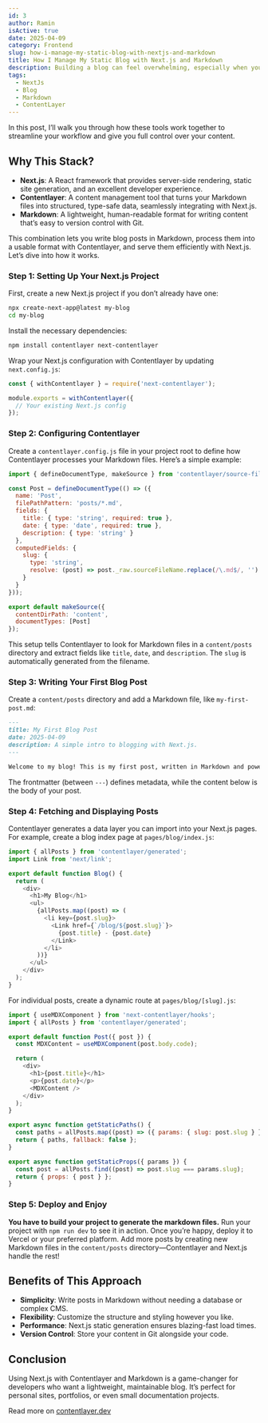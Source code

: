 ```yaml
---
id: 3
author: Ramin
isActive: true
date: 2025-04-09
category: Frontend
slug: how-i-manage-my-static-blog-with-nextjs-and-markdown
title: How I Manage My Static Blog with Next.js and Markdown
description: Building a blog can feel overwhelming, especially when you want something fast, customizable, and easy to maintain. If you're a developer who loves working with modern tools, combining Next.js, Contentlayer, and Markdown offers a powerful yet simple solution for creating and managing a blog.
tags:
  - NextJs
  - Blog
  - Markdown
  - ContentLayer
---
```


In this post, I’ll walk you through how these tools work together to streamline your workflow and give you full control over your content.

## Why This Stack?

- **Next.js**: A React framework that provides server-side rendering, static site generation, and an excellent developer experience.
- **Contentlayer**: A content management tool that turns your Markdown files into structured, type-safe data, seamlessly integrating with Next.js.
- **Markdown**: A lightweight, human-readable format for writing content that’s easy to version control with Git.

This combination lets you write blog posts in Markdown, process them into a usable format with Contentlayer, and serve them efficiently with Next.js. Let’s dive into how it works.

### Step 1: Setting Up Your Next.js Project

First, create a new Next.js project if you don’t already have one:

```bash
npx create-next-app@latest my-blog
cd my-blog
```

Install the necessary dependencies:

```bash
npm install contentlayer next-contentlayer
```

Wrap your Next.js configuration with Contentlayer by updating `next.config.js`:

```javascript
const { withContentlayer } = require('next-contentlayer');

module.exports = withContentlayer({
  // Your existing Next.js config
});
```

### Step 2: Configuring Contentlayer

Create a `contentlayer.config.js` file in your project root to define how Contentlayer processes your Markdown files. Here’s a simple example:

```javascript
import { defineDocumentType, makeSource } from 'contentlayer/source-files';

const Post = defineDocumentType(() => ({
  name: 'Post',
  filePathPattern: 'posts/*.md',
  fields: {
    title: { type: 'string', required: true },
    date: { type: 'date', required: true },
    description: { type: 'string' }
  },
  computedFields: {
    slug: {
      type: 'string',
      resolve: (post) => post._raw.sourceFileName.replace(/\.md$/, '')
    }
  }
}));

export default makeSource({
  contentDirPath: 'content',
  documentTypes: [Post]
});
```

This setup tells Contentlayer to look for Markdown files in a `content/posts` directory and extract fields like `title`, `date`, and `description`. The `slug` is automatically generated from the filename.

### Step 3: Writing Your First Blog Post

Create a `content/posts` directory and add a Markdown file, like `my-first-post.md`:

```markdown
---
title: My First Blog Post
date: 2025-04-09
description: A simple intro to blogging with Next.js.
---

Welcome to my blog! This is my first post, written in Markdown and powered by Contentlayer and Next.js.
```

The frontmatter (between `---`) defines metadata, while the content below is the body of your post.

### Step 4: Fetching and Displaying Posts

Contentlayer generates a data layer you can import into your Next.js pages. For example, create a blog index page at `pages/blog/index.js`:

```javascript
import { allPosts } from 'contentlayer/generated';
import Link from 'next/link';

export default function Blog() {
  return (
    <div>
      <h1>My Blog</h1>
      <ul>
        {allPosts.map((post) => (
          <li key={post.slug}>
            <Link href={`/blog/${post.slug}`}>
              {post.title} - {post.date}
            </Link>
          </li>
        ))}
      </ul>
    </div>
  );
}
```

For individual posts, create a dynamic route at `pages/blog/[slug].js`:

```javascript
import { useMDXComponent } from 'next-contentlayer/hooks';
import { allPosts } from 'contentlayer/generated';

export default function Post({ post }) {
  const MDXContent = useMDXComponent(post.body.code);

  return (
    <div>
      <h1>{post.title}</h1>
      <p>{post.date}</p>
      <MDXContent />
    </div>
  );
}

export async function getStaticPaths() {
  const paths = allPosts.map((post) => ({ params: { slug: post.slug } }));
  return { paths, fallback: false };
}

export async function getStaticProps({ params }) {
  const post = allPosts.find((post) => post.slug === params.slug);
  return { props: { post } };
}
```

### Step 5: Deploy and Enjoy

**You have to build your project to generate the markdown files.**
Run your project with `npm run dev` to see it in action.
Once you’re happy, deploy it to Vercel or your preferred platform.
Add more posts by creating new Markdown files in the `content/posts` directory—Contentlayer and Next.js handle the rest!

## Benefits of This Approach

- **Simplicity**: Write posts in Markdown without needing a database or complex CMS.
- **Flexibility**: Customize the structure and styling however you like.
- **Performance**: Next.js static generation ensures blazing-fast load times.
- **Version Control**: Store your content in Git alongside your code.

## Conclusion

Using Next.js with Contentlayer and Markdown is a game-changer for developers who want a lightweight, maintainable blog. It’s perfect for personal sites, portfolios, or even small documentation projects.

Read more on [contentlayer.dev](https://contentlayer.dev/)
